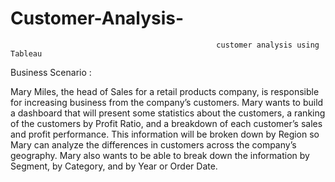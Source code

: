# Customer-Analysis-
                                                  customer analysis using Tableau
                                                              
Business Scenario :

Mary Miles, the head of Sales for a retail products company, is responsible for increasing business from the company’s customers. Mary wants to build a dashboard that will present some statistics about the customers, a ranking of the customers by Profit Ratio, and a breakdown of each customer’s sales and profit performance. This information will be broken down by Region so Mary can analyze the differences in customers across the company’s geography. Mary also wants to be able to break down the information by Segment, by Category, and by Year or Order Date. 

